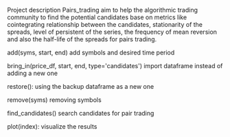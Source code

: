 Project description
Pairs_trading aim to help the algorithmic trading community to find the potential candidates base on metrics like cointegrating relationship between the candidates, stationarity of the spreads, level of persistent of the series, the frequency of mean reversion and also the half-life of the spreads for pairs trading.

add(syms, start, end)
add symbols and desired time period

bring_in(price_df, start, end, type='candidates')
import dataframe instead of adding a new one

restore():
using the backup dataframe as a new one

remove(syms)
removing symbols

find_candidates()
search candidates for pair trading

plot(index):
visualize the results